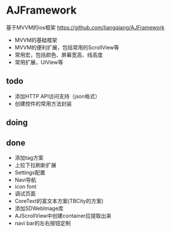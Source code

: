 # AJFramework 
基于MVVM的ios框架 
https://github.com/liangqiang/AJFramework

* MVVM的基础框架
* MVVM的便利扩展，包括常用的ScrollView等
* 常用宏，包括颜色、屏幕宽高、线高度
* 常用扩展，UIView等

## todo

* 添加HTTP API访问支持（json格式）
* 创建控件的常用方法封装

## doing

## done
* 添加tag方案
* 上拉下拉刷新扩展
* Settings配置
* Navi导航
* icon font
* 调试页面
* CoreText的富文本方案(TBCity的方案)
* 添加SDWebImage库
* AJScrollView中创建container应提取出来
* navi bar的左右按钮定制
